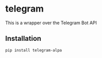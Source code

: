 # telegram

This is a wrapper over the Telegram Bot API

## Installation

```
pip install telegram-alpa
```

